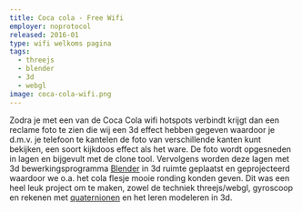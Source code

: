 ```yaml
---
title: Coca cola - Free Wifi
employer: noprotocol
released: 2016-01
type: wifi welkoms pagina
tags:
  - threejs
  - blender
  - 3d
  - webgl
image: coca-cola-wifi.png
---
```


Zodra je met een van de Coca Cola wifi hotspots verbindt krijgt dan een reclame foto te zien die wij een 3d effect hebben gegeven waardoor je d.m.v. je telefoon te kantelen de foto van verschillende kanten kunt bekijken, een soort kijkdoos effect als het ware.
De foto wordt opgesneden in lagen en bijgevult met de clone tool. Vervolgens worden deze lagen met 3d bewerkingsprogramma [Blender](https://blender.org) in 3d ruimte geplaatst en geprojecteerd waardoor we o.a. het cola flesje mooie ronding konden geven.
Dit was een heel leuk project om te maken, zowel de techniek threejs/webgl, gyroscoop en rekenen met [quaternionen](https://nl.wikipedia.org/wiki/Quaternion) en het leren modeleren in 3d.
